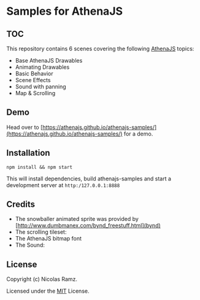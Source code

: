 # Samples for AthenaJS

## TOC

This repository contains 6 scenes covering the following [AthenaJS](https://github.com/AthenaJS/athenajs) topics:

- Base AthenaJS Drawables
- Animating Drawables
- Basic Behavior
- Scene Effects
- Sound with panning
- Map & Scrolling

## Demo

Head over to [https://athenajs.github.io/athenajs-samples/](https://athenajs.github.io/athenajs-samples/) for a demo.

## Installation

```
npm install && npm start
```

This will install dependencies, build athenajs-samples and start a development server at `http:/127.0.0.1:8888`

## Credits

 - The snowballer animated sprite was provided by [http://www.dumbmanex.com/bynd_freestuff.html](bynd)
 - The scrolling tileset:
 - The AthenaJS bitmap font
 - The Sound:

## License

Copyright (c) Nicolas Ramz.

Licensed under the [MIT](LICENSE) License.